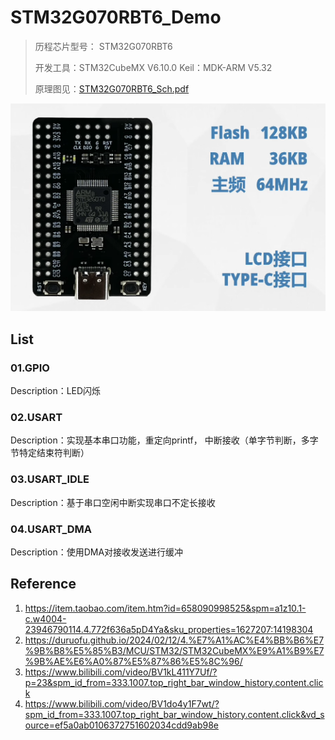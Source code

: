 # STM32G070RBT6_Demo

> 历程芯片型号： STM32G070RBT6
>
> 开发工具：STM32CubeMX V6.10.0   Keil：MDK-ARM V5.32
>
> 原理图见：[STM32G070RBT6_Sch.pdf](attachments/STM32G070RBT6_Sch.pdf)

![image-20240212135916985](attachments/image-20240212135916985.png)

## List

### 01.GPIO

Description：LED闪烁

### 02.USART

Description：实现基本串口功能，重定向printf， 中断接收（单字节判断，多字节特定结束符判断）

### 03.USART_IDLE

Description：基于串口空闲中断实现串口不定长接收

### 04.USART_DMA

Description：使用DMA对接收发送进行缓冲



## Reference

1. https://item.taobao.com/item.htm?id=658090998525&spm=a1z10.1-c.w4004-23946790114.4.772f636a5pD4Ya&sku_properties=1627207:14198304
1. https://duruofu.github.io/2024/02/12/4.%E7%A1%AC%E4%BB%B6%E7%9B%B8%E5%85%B3/MCU/STM32/STM32CubeMX%E9%A1%B9%E7%9B%AE%E6%A0%87%E5%87%86%E5%8C%96/
1. https://www.bilibili.com/video/BV1kL411Y7Uf/?p=23&spm_id_from=333.1007.top_right_bar_window_history.content.click
1. https://www.bilibili.com/video/BV1do4y1F7wt/?spm_id_from=333.1007.top_right_bar_window_history.content.click&vd_source=ef5a0ab0106372751602034cdd9ab98e


